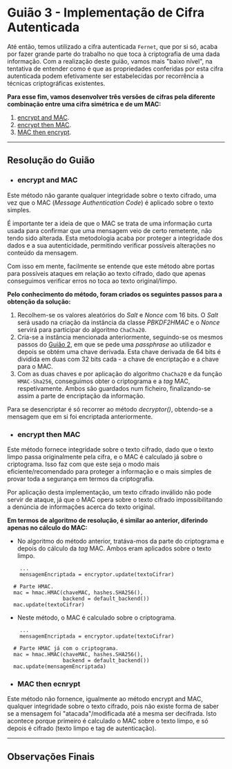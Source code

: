 # Guião 3 - Implementação de Cifra Autenticada

Até então, temos utilizado a cifra autenticada ```Fernet```, que por si só, acaba por fazer grande parte do trabalho no que toca à criptografia de uma dada informação. Com a realização deste guião, vamos mais "baixo nível", na tentativa de entender como é que as propriedades conferidas por esta cifra autenticada podem efetivamente ser estabelecidas por recorrência a técnicas criptográficas existentes. 

**Para esse fim, vamos desenvolver três versões de cifras pela diferente combinação entre uma cifra simétrica e de um MAC:**

1. [encrypt and MAC](https://github.com/uminho-miei-crypto/1920-G9/blob/master/Gui%C3%B5es/G3/EncryptAndMAC.py).
2. [encrypt then MAC](https://github.com/uminho-miei-crypto/1920-G9/blob/master/Gui%C3%B5es/G3/EncryptThenMAC.py).
3. [MAC then encrypt](https://github.com/uminho-miei-crypto/1920-G9/blob/master/Gui%C3%B5es/G3/MACThenEncrypt.py).

--- 

## Resolução do Guião

- ### **encrypt and MAC**

Este método não garante qualquer integridade sobre o texto cifrado, uma vez que o MAC (*Message Authentication Code*) é aplicado sobre o texto simples.

É importante ter a ideia de que o MAC se trata de uma informação curta usada para confirmar que uma mensagem veio de certo remetente, não tendo sido alterada. Esta metodologia acaba por proteger a integridade dos dados e a sua autenticidade, permitindo verificar possíveis alterações no conteúdo da mensagem.

Com isso em mente, facilmente se entende que este método abre portas para possíveis ataques em relação ao texto cifrado, dado que apenas conseguimos verificar erros no toca ao texto original/limpo. 

**Pelo conhecimento do método, foram criados os seguintes passos para a obtenção da solução:**

1. Recolhem-se os valores aleatórios do *Salt* e *Nonce* com 16 bits. O *Salt* será usado na criação da instância da classe *PBKDF2HMAC* e o *Nonce* servirá para participar do algoritmo ```ChaCha20```.
2. Cria-se a instância mencionada anteriormente, seguindo-se os mesmos passos do [Guião 2](https://github.com/uminho-miei-crypto/1920-G9/tree/master/Gui%C3%B5es/G2), em que se pede uma *passphrase* ao utilizador e depois se obtém uma chave derivada. Esta chave derivada de 64 bits é dividida em duas com 32 bits cada - a chave de encriptação e a chave para o MAC.
3. Com as duas chaves e por aplicação do algoritmo ```ChaCha20``` e da função ```HMAC-Sha256```, conseguimos obter o criptograma e a *tag* MAC, respetivamente. Ambos são guardados num ficheiro, finalizando-se assim a parte de encriptação da informação.

Para se desencriptar é só recorrer ao método *decryptor()*, obtendo-se a mensagem que em si foi encriptada anteriormente.

- ###  **encrypt then MAC**

Este método fornece integridade sobre o texto cifrado, dado que o texto limpo passa originalmente pela cifra, e o MAC é calculado já sobre o criptograma. Isso faz com que este seja o modo mais eficiente/recomendado para proteger a informação e o mais simples de provar toda a segurança em termos da criptografia.

Por aplicação desta implementação, um texto cifrado inválido não pode servir de ataque, já que o MAC opera sobre o texto cifrado impossibilitando a denúncia de informações acerca do texto original.

**Em termos de algoritmo de resolução, é similar ao anterior, diferindo apenas no cálculo do MAC:**

  - No algoritmo do método anterior, tratáva-mos da parte do criptograma e depois do cálculo da *tag* MAC. Ambos eram aplicados sobre o texto limpo.

  ```
      ...
      mensagemEncriptada = encryptor.update(textoCifrar)

    # Parte HMAC.
    mac = hmac.HMAC(chaveMAC, hashes.SHA256(), 
                    backend = default_backend())
    mac.update(textoCifrar)
  ```

  - Neste método, o MAC é calculado sobre o criptograma.

  ```
      ...
      mensagemEncriptada = encryptor.update(textoCifrar)

    # Parte HMAC já com o criptograma.
    mac = hmac.HMAC(chaveMAC, hashes.SHA256(), 
                    backend = default_backend())
    mac.update(mensagemEncriptada)
  ```

- ### **MAC then ecnrypt**

Este método não fornence, igualmente ao método encrypt and MAC, qualquer integridade sobre o texto cifrado, pois não existe forma de saber se a mensagem foi "atacada"/modificada até a mesma ser decifrada. Isto acontece porque primeiro é calculado o MAC sobre o texto limpo, e só depois é cifrado (texto limpo e tag de autenticação).

---

## Observações Finais

